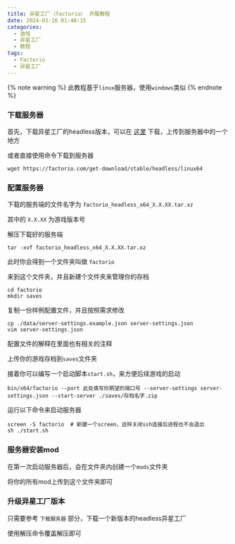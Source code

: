 ```yaml
---
title: 异星工厂（factorio） 开服教程
date: 2024-01-16 01:48:15
categories:
  - 游戏
  - 异星工厂
  - 教程
tags:
  - Factorio
  - 异星工厂
---
```

{% note warning %}
此教程基于`linux`服务器，使用`windows`类似
{% endnote %}
### 下载服务器

首先，下载异星工厂的headless版本，可以在 [这里](https://factorio.com/get-download/stable/headless/linux64) 下载，上传到服务器中的一个地方

或者直接使用命令下载到服务器

```shell
wget https://factorio.com/get-download/stable/headless/linux64
```

### 配置服务器

下载的服务端的文件名字为 `factorio_headless_x64_X.X.XX.tar.xz`

其中的 `X.X.XX` 为游戏版本号

解压下载好的服务端

```shell
tar -xvf factorio_headless_x64_X.X.XX.tar.xz
```

此时你会得到一个文件夹叫做 `factorio`

来到这个文件夹，并且新建个文件夹来管理你的存档

```shell
cd factorio
mkdir saves
```

复制一份样例配置文件，并且按照需求修改

```shell
cp ./data/server-settings.example.json server-settings.json
vim server-settings.json
```

配置文件的解释在里面也有相关的注释

上传你的游戏存档到`saves`文件夹

接着你可以编写一个启动脚本`start.sh`，来方便后续游戏的启动
```shell
bin/x64/factorio --port 此处填写你期望的端口号 --server-settings server-settings.json --start-server ./saves/存档名字.zip 
```

运行以下命令来启动服务器
```shell
screen -S factorio  # 新建一个screen，这样关闭ssh连接后进程也不会退出
sh ./start.sh
```

### 服务器安装mod

在第一次启动服务器后，会在文件夹内创建一个`mods`文件夹

将你的所有mod上传到这个文件夹即可

### 升级异星工厂版本

只需要参考 `下载服务器` 部分，下载一个新版本的headless异星工厂

使用解压命令覆盖解压即可
